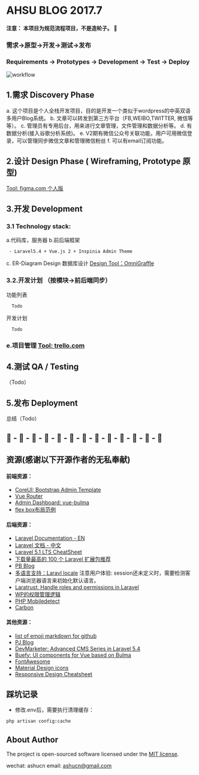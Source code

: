 # AHSU BLOG 2017.7
#### 注意： 本项目为规范流程项目，不是造轮子。 :high_brightness:
### 需求->原型->开发->测试->发布
### Requirements -> Prototypes -> Development -> Test -> Deploy
![workflow](https://s-media-cache-ak0.pinimg.com/originals/5f/31/18/5f3118456e0ac38a4177f9875c99a09a.png)

## 1.需求 Discovery Phase
a. 这个项目是个人全栈开发项目，目的是开发一个类似于wordpress的中英双语多用户Blog系统。
b. 文章可以转发到第三方平台（FB,WEIBO,TWITTER, 微信等等）。
c. 管理员有专用后台，用来进行文章管理，文件管理和数据分析等。
d. 有数据分析(接入谷歌分析系统)。
e. V2期有微信公众号关联功能，用户可用微信登录，可以管理同步微信文章和管理微信粉丝
f. 可以有email订阅功能。


## 2.设计 Design Phase ( Wireframing, Prototype 原型)
[Tool: figma.com 个人版](https://www.figma.com/file/BXiiSfVIOegWJNLUEZkWL5Un/ashublog-prototype)

## 3.开发 Development
### 3.1 Technology stack:

a.代码库，服务器
b.前后端框架
````
 - Laravel5.4 + Vue.js 2 + Inspinia Admin Theme
 ````

c. ER-Diagram Design 数据库设计  [Design Tool：OmniGraffle](https://www.omnigroup.com/omniGraffle/)
### 3.2.开发计划 （按模块->前后端同步）
功能列表
````
  Todo
````
开发计划
````
  Todo
````
### e.项目管理 [Tool: trello.com](http://trello.com)


## 4.测试 QA / Testing
（Todo）

## 5.发布 Deployment

总结（Todo）

## :deciduous_tree: - :deciduous_tree: - :deciduous_tree: - :deciduous_tree: - :deciduous_tree: - :deciduous_tree: - :deciduous_tree: - :deciduous_tree: - :deciduous_tree: - :deciduous_tree: - :deciduous_tree: - :deciduous_tree: - :deciduous_tree:

## 资源(感谢以下开源作者的无私奉献)
#### 前端资源：
- [CoreUI: Bootstrap Admin Template](http://coreui.io)
- [Vue Router](https://router.vuejs.org/zh-cn/)
- [Admin Dashboard: vue-bulma](https://github.com/vue-bulma/vue-admin)
- [flex box布局范例](http://zh.learnlayout.com/flexbox.html)

#### 后端资源：
- [Laravel Documentation - EN](https://laravel.com/docs/5.4)
- [Laravel 文档 - 中文](http://d.laravel-china.org/docs/5.4)
- [Laravel 5.1 LTS CheatSheet](https://cs.laravel-china.org/)
- [下载量最高的 100 个 Laravel 扩展包推荐](https://laravel-china.org/topics/2530/the-highest-amount-of-downloads-of-the-100-laravel-extensions-recommended)
- [PB Blog](https://github.com/jcc/blog)
- [多语言支持：Laravl locale](https://mydnic.be/post/laravel-5-and-his-fcking-non-persistent-app-setlocale)
注意用户体验: session还未定义时，需要检测客户端浏览器语言来初始化默认语言。
- [Laratrust: Handle roles and permissions in Laravel](https://github.com/santigarcor/laratrust)
- [WP的权限管理逻辑](https://codex.wordpress.org/Roles_and_Capabilities)
- [PHP Mobiledetect](https://github.com/jenssegers/agent)
- [Carbon](https://github.com/briannesbitt/carbon)

#### 其他资源：
- [list of emoji markdown for github](https://gist.github.com/rxaviers/7360908)
- [PJ Blog](https://github.com/jcc/blog)
- [DevMarketer: Advanced CMS Series in Laravel 5.4](https://www.youtube.com/watch?v=rzxNpfiLHSg&index=1&list=PLwAKR305CRO_cukAejlt5kz3pTtDMW_Cd)
- [Buefy: UI components for Vue based on Bulma](https://buefy.github.io/#/)
- [FontAwesome](http://fontawesome.io/cheatsheet/)
- [Material Design icons](https://material.io/icons/)
- [Responsive Design Cheatsheet](https://www.codeply.com/responsive-design-cheatsheet.html)

## 踩坑记录
- 修改.env后，需要执行清理缓存：
````
php artisan config:cache
````


## About Author
The project is open-sourced software licensed under the [MIT license](http://opensource.org/licenses/MIT).

wechat: ashucn
email: ashucn@gmail.com
